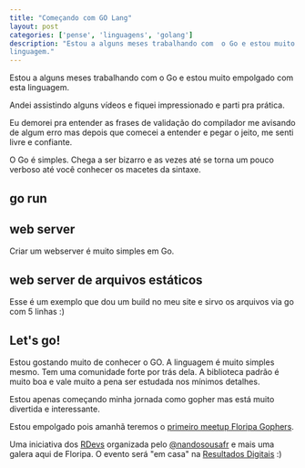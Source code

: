 ```yaml
---
title: "Começando com GO Lang"
layout: post
categories: ['pense', 'linguagens', 'golang']
description: "Estou a alguns meses trabalhando com  o Go e estou muito empolgado com esta
linguagem."
---
```

Estou a alguns meses trabalhando com  o Go e estou muito empolgado com esta
linguagem.

Andei assistindo alguns vídeos e fiquei impressionado e parti pra prática.

Eu demorei pra entender as frases de validação do compilador me avisando de
algum erro mas depois que comecei a entender e pegar o jeito, me senti livre e
confiante.

O Go é simples. Chega a ser bizarro e as vezes até se torna um pouco verboso
até você conhecer os macetes da sintaxe.

## go run

<script type="text/javascript" src="https://asciinema.org/a/39656.js"
id="asciicast-39656" async></script>

## web server

Criar um webserver é muito simples em Go.

<script type="text/javascript" src="https://asciinema.org/a/39661.js"
id="asciicast-39661" async></script>

## web server de arquivos estáticos

Esse é um exemplo que dou um build no meu site e sirvo os arquivos via go com 5
linhas :)

<script type="text/javascript" src="https://asciinema.org/a/39662.js"
id="asciicast-39662" async></script>

## Let's go!

Estou gostando muito de conhecer o GO. A linguagem é muito simples mesmo. Tem
uma comunidade forte por trás dela.  A biblioteca padrão é muito boa e vale muito
a pena ser estudada nos mínimos detalhes.

Estou apenas começando minha jornada como gopher mas está muito divertida e
interessante.

Estou empolgado pois amanhã teremos o [primeiro meetup Floripa
Gophers](http://www.meetup.com/Floripa-Gophers/events/226266343/).

Uma iniciativa dos [RDevs](http://shipit.resultadosdigitais.com.br) organizada pelo
[@nandosousafr](http://twitter.com/nandosousafr) e mais uma galera aqui de Floripa.
O evento será "em casa" na [Resultados Digitais](http://resultadosdigitais.com.br) :)